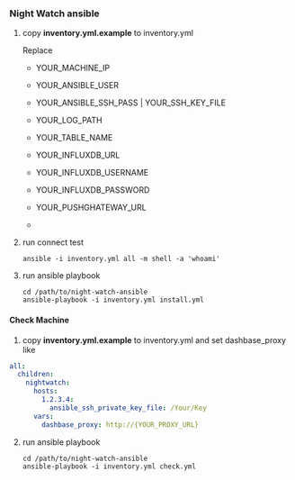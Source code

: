 ### Night Watch ansible

1. copy **inventory.yml.example** to inventory.yml

   Replace 

    - YOUR_MACHINE_IP
    - YOUR_ANSIBLE_USER
    - YOUR_ANSIBLE_SSH_PASS | YOUR_SSH_KEY_FILE
    
    - YOUR_LOG_PATH
    - YOUR_TABLE_NAME
    
    - YOUR_INFLUXDB_URL
    - YOUR_INFLUXDB_USERNAME
    - YOUR_INFLUXDB_PASSWORD

    - YOUR_PUSHGHATEWAY_URL
    - 

2. run connect test

    ``` 
    ansible -i inventory.yml all -m shell -a 'whoami'
    ```

3. run ansible playbook

   ```
   cd /path/to/night-watch-ansible
   ansible-playbook -i inventory.yml install.yml
   ```


#### Check Machine

1. copy **inventory.yml.example** to inventory.yml and set dashbase_proxy
like
```yaml
all:
  children:
    nightwatch:
      hosts:
        1.2.3.4:
          ansible_ssh_private_key_file: /Your/Key
      vars:
        dashbase_proxy: http://{YOUR_PROXY_URL}
```

2. run ansible playbook

   ```
   cd /path/to/night-watch-ansible
   ansible-playbook -i inventory.yml check.yml
   ```


